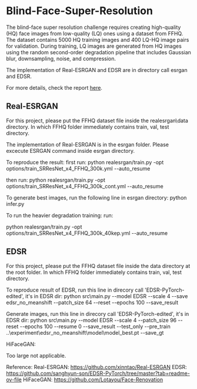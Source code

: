 # Blind-Face-Super-Resolution

The blind-face super resolution challenge requires creating high-quality (HQ) face images from low-quality (LQ) ones using a dataset from FFHQ. The dataset contains 5000 HQ training images and 400 LQ-HQ image pairs for validation. During training, LQ images are generated from HQ images using the random second-order degradation pipeline that includes Gaussian blur, downsampling, noise, and compression.

The implementation of Real-ESRGAN and EDSR are in directory call esrgan and EDSR.

For more details, check the report [here](https://drive.google.com/file/d/1tq3CDpnTUB1QtywEfqexZBeHmdCxJkn-/view?usp=sharing).

## Real-ESRGAN

For this project, please put the FFHQ dataset file inside the realesrgan\data directory. In which FFHQ folder immediately contains train, val, test directory.

The implementation of Real-ESRGAN is in the esrgan folder. Please excecute ESRGAN command inside esrgan directory.

To reproduce the result:
first run: 
python realesrgan/train.py -opt options/train_SRResNet_x4_FFHQ_300k.yml --auto_resume

then run:
python realesrgan/train.py -opt options/train_SRResNet_x4_FFHQ_300k_cont.yml --auto_resume


To generate best images, run the following line in esrgan directory:
python infer.py


To run the heavier degradation training:
run:

python realesrgan/train.py -opt options/train_SRResNet_x4_FFHQ_300k_40kep.yml --auto_resume


## EDSR

For this project, please put the FFHQ dataset file inside the data directory at the root folder. In which FFHQ folder immediately contains train, val, test directory.

To reproduce result of EDSR, run this line in direcory call 'EDSR-PyTorch-edited', it's in EDSR dir:
python src\\main.py --model EDSR --scale 4 --save edsr_no_meanshift --patch_size 64 --reset --epochs 100 --save_result

Generate images, run this line in direcory call 'EDSR-PyTorch-edited', it's in EDSR dir:
python src\\main.py --model EDSR --scale 4 --patch_size 96 --reset --epochs 100 --resume 0 --save_result --test_only --pre_train ..\\experiment\\edsr_no_meanshift\\model\\model_best.pt --save_gt


HiFaceGAN:

Too large not applicable.


Reference:
Real-ESRGAN: https://github.com/xinntao/Real-ESRGAN
EDSR: https://github.com/sanghyun-son/EDSR-PyTorch/tree/master?tab=readme-ov-file
HiFaceGAN: https://github.com/Lotayou/Face-Renovation
